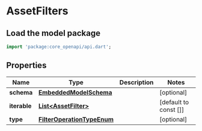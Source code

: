 # AssetFilters

## Load the model package
```dart
import 'package:core_openapi/api.dart';
```

## Properties
Name | Type | Description | Notes
------------ | ------------- | ------------- | -------------
**schema** | [**EmbeddedModelSchema**](EmbeddedModelSchema) |  | [optional] 
**iterable** | [**List\<AssetFilter\>**](AssetFilter) |  | [default to const []]
**type** | [**FilterOperationTypeEnum**](FilterOperationTypeEnum) |  | [optional] 




